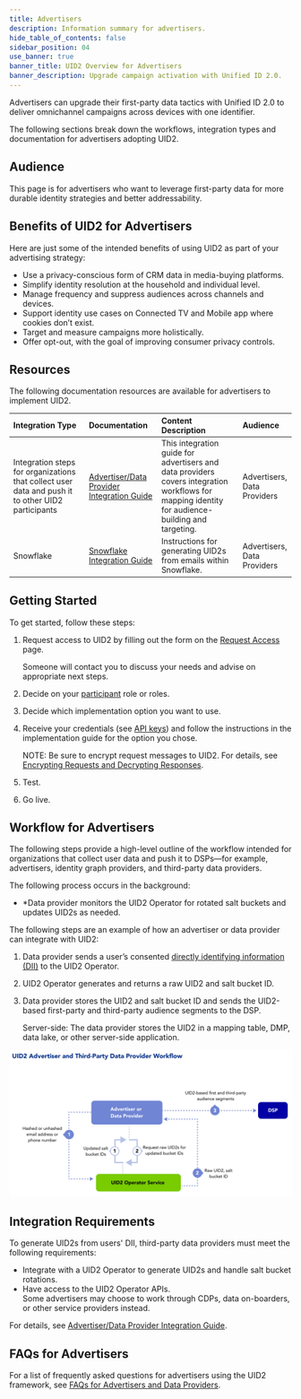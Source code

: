 ```yaml
---
title: Advertisers
description: Information summary for advertisers.
hide_table_of_contents: false
sidebar_position: 04
use_banner: true
banner_title: UID2 Overview for Advertisers
banner_description: Upgrade campaign activation with Unified ID 2.0.
---
```


Advertisers can upgrade their first-party data tactics with Unified ID 2.0 to deliver omnichannel campaigns across devices with one identifier.

The following sections break down the workflows, integration types and documentation for advertisers adopting UID2.

## Audience

This page is for advertisers who want to leverage first-party data for more durable identity strategies and better addressability.

## Benefits of UID2 for Advertisers

Here are just some of the intended benefits of using UID2 as part of your advertising strategy:
- Use a privacy-conscious form of CRM data in media-buying platforms.
- Simplify identity resolution at the household and individual level.
- Manage frequency and suppress audiences across channels and devices.
- Support identity use cases on Connected TV and Mobile app where cookies don’t exist.
- Target and measure campaigns more holistically.
- Offer opt-out, with the goal of improving consumer privacy controls.

## Resources

The following documentation resources are available for advertisers to implement UID2.

| Integration Type| Documentation | Content Description | Audience |
| :--- | :--- | :--- | :--- |
| Integration steps for organizations that collect user data and push it to other UID2 participants | [Advertiser/Data Provider Integration Guide](../guides/advertiser-dataprovider-guide.md) | This integration guide for advertisers and data providers covers integration workflows for mapping identity for audience-building and targeting. | Advertisers,<br/>Data Providers |
| Snowflake | [Snowflake Integration Guide](../guides/snowflake_integration.md) | Instructions for generating UID2s from emails within Snowflake. | Advertisers,<br/>Data Providers |

## Getting Started

To get started, follow these steps:

1. Request access to UID2 by filling out the form on the [Request Access](/request-access) page.

   Someone will contact you to discuss your needs and advise on appropriate next steps.
1. Decide on your [participant](../intro.md#participants) role or roles.
1. Decide which implementation option you want to use.
1. Receive your credentials (see [API keys](../getting-started/gs-api-keys.md)) and follow the instructions in the implementation guide for the option you chose.

     NOTE: Be sure to encrypt request messages to UID2. For details, see [Encrypting Requests and Decrypting Responses](../getting-started/gs-encryption-decryption.md).
1. Test.
1. Go live.

## Workflow for Advertisers

The following steps provide a high-level outline of the workflow intended for organizations that collect user data and push it to DSPs—for example, advertisers, identity graph providers, and third-party data providers.

The following process occurs in the background:
* *Data provider monitors the UID2 Operator for rotated salt buckets and updates UID2s as needed.

The following steps are an example of how an advertiser or data provider can integrate with UID2:

1. Data provider sends a user’s consented [directly identifying information (DII)](../ref-info/glossary-uid.md#gl-dii) to the UID2 Operator.
2. UID2 Operator generates and returns a raw UID2 and salt bucket ID.
3. Data provider stores the UID2 and salt bucket ID and sends the UID2-based first-party and third-party audience segments to the DSP. 

   Server-side: The data provider stores the UID2 in a mapping table, DMP, data lake, or other server-side application.

![Data Provider Workflow](images/UID2AdvertiserAndThirdPartyDataProviderWorkflow.jpg)

## Integration Requirements

To generate UID2s from users' DII, third-party data providers must meet the following requirements:

- Integrate with a UID2 Operator to generate UID2s and handle salt bucket rotations.
- Have access to the UID2 Operator APIs.<br/>Some advertisers may choose to work through CDPs, data on-boarders, or other service providers instead.

For details, see [Advertiser/Data Provider Integration Guide](../guides/advertiser-dataprovider-guide.md).

## FAQs for Advertisers

For a list of frequently asked questions for advertisers using the UID2 framework, see [FAQs for Advertisers and Data Providers](../getting-started/gs-faqs.md#faqs-for-advertisers-and-data-providers).
